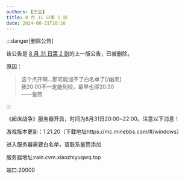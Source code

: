 ```yaml
---
authors: [巴豆]
title: 8 月 31 日第 1 则
date: 2024-08-31T10:16
---
```


:::danger[删除公告]

该公告是 [8 月 31 日第 2 则](./083102)的上一版公告，已被删除。

原因：

> 这个点开啊...那可能加不了白名单了[/幽灵]  
  我20:00不一定能到校，最早也得20:30  
  ——量筒

:::

《起床战争》服务器开启，时间为8月31日20:00~22:00。注意以下消息！

游戏版本更新：1.21.20（下载地址https://mc.minebbs.com/#/windows）

进入服务器需要白名单，请联系量筒添加

服务器地址:rain.cvm.xiaozhiyuqwq.top

端口:20000
